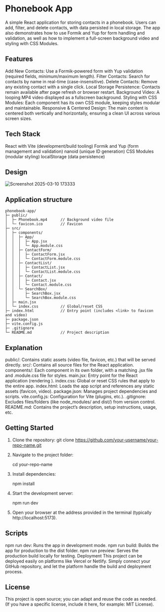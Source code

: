 # Phonebook App

A simple React application for storing contacts in a phonebook. Users can add, filter, and delete contacts, with data persisted in local storage. The app also demonstrates how to use Formik and Yup for form handling and validation, as well as how to implement a full-screen background video and styling with CSS Modules.

## Features
  Add New Contacts: Use a Formik-powered form with Yup validation (required fields, minimum/maximum length).
  Filter Contacts: Search for contacts by name in real-time (case-insensitive).
  Delete Contacts: Remove any existing contact with a single click.
  Local Storage Persistence: Contacts remain available after page refresh or browser restart.
  Background Video: A looping MP4 video displayed as a fullscreen background.
  Styling with CSS Modules: Each component has its own CSS module, keeping styles modular and maintainable.
  Responsive & Centered Design: The main content is centered both vertically and horizontally, ensuring a clean UI across various screen sizes.
  
## Tech Stack
  React with Vite (development/build tooling)
  Formik and Yup (form management and validation)
  nanoid (unique ID generation)
  CSS Modules (modular styling)
  localStorage (data persistence)

## Design

![Screenshot 2025-03-10 173333](https://github.com/user-attachments/assets/e1e9a9bc-acda-4d99-ba43-92fa0c924556)

## Application structure


    phonebook-app/
    ├─ public/
    │  ├─ Phonebook.mp4      // Background video file
    │  └─ favicon.ico        // Favicon
    ├─ src/
    │  ├─ components/
    │  │  ├─ App/
    │  │  │  ├─ App.jsx
    │  │  │  └─ App.module.css
    │  │  ├─ ContactForm/
    │  │  │  ├─ ContactForm.jsx
    │  │  │  └─ ContactForm.module.css
    │  │  ├─ ContactList/
    │  │  │  ├─ ContactList.jsx
    │  │  │  └─ ContactList.module.css
    │  │  ├─ Contact/
    │  │  │  ├─ Contact.jsx
    │  │  │  └─ Contact.module.css
    │  │  └─ SearchBox/
    │  │     ├─ SearchBox.jsx
    │  │     └─ SearchBox.module.css
    │  ├─ main.jsx
    │  └─ index.css          // Global/reset CSS
    ├─ index.html            // Entry point (includes <link> to favicon and video)
    ├─ package.json
    ├─ vite.config.js
    ├─ .gitignore
    └─ README.md             // Project description


## Explanation

  public/: Contains static assets (video file, favicon, etc.) that will be served directly.
  src/: Contains all source files for the React application.
  components/: Each component in its own folder, with a matching .jsx file and .module.css file for styles.
  main.jsx: Entry point for the React application (rendering <App />).
  index.css: Global or reset CSS rules that apply to the entire app.
  index.html: Loads the app script and references any static assets (favicon, video).
  package.json: Manages project dependencies and scripts.
  vite.config.js: Configuration for Vite (plugins, etc.).
  .gitignore: Excludes files/folders (like node_modules/ and dist/) from version control.
  README.md: Contains the project’s description, setup instructions, usage, etc.

## Getting Started
1. Clone the repository:
    git clone https://github.com/your-username/your-repo-name.git
   
2. Navigate to the project folder:

    cd your-repo-name
   
3. Install dependencies:

    npm install
   
4. Start the development server:

    npm run dev
   
5. Open your browser at the address provided in the terminal (typically http://localhost:5173).
   
## Scripts
npm run dev: Runs the app in development mode.
npm run build: Builds the app for production to the dist folder.
npm run preview: Serves the production build locally for testing.
Deployment
This project can be deployed easily on platforms like Vercel or Netlify. Simply connect your GitHub repository, and let the platform handle the build and deployment process.

## License
This project is open source; you can adapt and reuse the code as needed.
(If you have a specific license, include it here, for example: MIT License).


  

